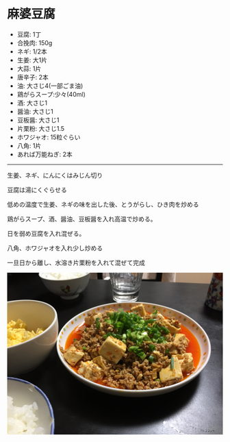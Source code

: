 麻婆豆腐
======

- 豆腐: 1丁
- 合挽肉: 150g
- ネギ: 1/2本
- 生姜: 大1片
- 大蒜: 1片
- 唐辛子: 2本
- 油: 大さじ4(一部ごま油)
- 鶏がらスープ:少々(40ml)
- 酒: 大さじ1
- 醤油: 大さじ1
- 豆板醤: 大さじ1
- 片栗粉: 大さじ1.5
- ホワジャオ: 15粒ぐらい
- 八角: 1片
- あれば万能ねぎ: 2本

-------

生姜、ネギ、にんにくはみじん切り

豆腐は湯にくぐらせる

低めの温度で生姜、ネギの味を出した後、とうがらし、ひき肉を炒める

鶏がらスープ、酒、醤油、豆板醤を入れ高温で炒める。

日を弱め豆腐を入れ混ぜる。

八角、ホワジャオを入れ少し炒める

一旦日から離し、水溶き片栗粉を入れて混ぜて完成


![](https://raw.githubusercontent.com/nakaji-dayo/cooking-recipe/master/images/IMG_2580.JPG)
